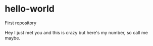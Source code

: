 # hello-world
First repository

Hey I just met you and this is crazy but here's my number, so call me maybe.
